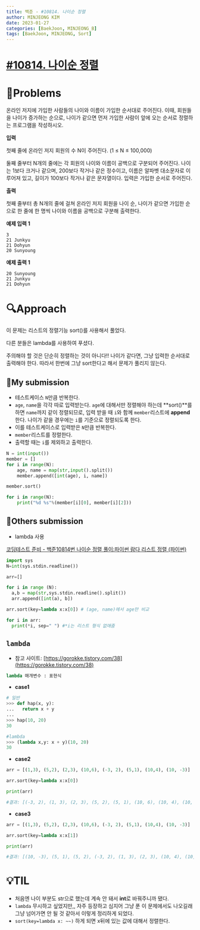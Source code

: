 ```yaml
---
title: 백준 - #10814. 나이순 정렬
author: MINJEONG KIM
date: 2023-01-27
categories: [BaekJoon, MINJEONG_B]
tags: [BaekJoon, MINJEONG, Sort]
---
```


# [#10814. 나이순 정렬](https://www.acmicpc.net/problem/10814)

# 📖Problems

온라인 저지에 가입한 사람들의 나이와 이름이 가입한 순서대로 주어진다. 이때, 회원들을 나이가 증가하는 순으로, 나이가 같으면 먼저 가입한 사람이 앞에 오는 순서로 정렬하는 프로그램을 작성하시오.

**입력**

첫째 줄에 온라인 저지 회원의 수 N이 주어진다. (1 ≤ N ≤ 100,000)

둘째 줄부터 N개의 줄에는 각 회원의 나이와 이름이 공백으로 구분되어 주어진다. 나이는 1보다 크거나 같으며, 200보다 작거나 같은 정수이고, 이름은 알파벳 대소문자로 이루어져 있고, 길이가 100보다 작거나 같은 문자열이다. 입력은 가입한 순서로 주어진다.

**출력**

첫째 줄부터 총 N개의 줄에 걸쳐 온라인 저지 회원을 나이 순, 나이가 같으면 가입한 순으로 한 줄에 한 명씩 나이와 이름을 공백으로 구분해 출력한다.

**예제 입력 1**

```
3
21 Junkyu
21 Dohyun
20 Sunyoung

```

**예제 출력 1**

```
20 Sunyoung
21 Junkyu
21 Dohyun
```

# 🔍Approach

이 문제는 리스트의 정렬기능 sort()를 사용해서 풀었다.

다른 분들은 lambda를 사용하여 푸셨다.

주의해야 할 것은 단순히 정렬하는 것이 아니다!! 나이가 같다면, 그냥 입력한 순서대로 출력해야 한다. 따라서 한번에 그냥 sort한다고 해서 문제가 풀리지 않는다.

## 🚩My submission

- 테스트케이스 `N`만큼 반복한다.
- `age`, `name`을 각각 따로 입력받는다. `age`에 대해서만 정렬해야 하는데 **sort()**를 하면 `name`까지 같이 정렬되므로, 입력 받을 때 `i`와 함께 `member`리스트에 **append**한다.
나이가 같을 경우에는 `i`를 기준으로 정렬되도록 한다.
- 이를 테스트케이스로 입력받은 `N`만큼 반복한다.
- `member`리스트를 정렬한다.
- 출력할 때는 `i`를 제외하고 출력한다.

```python
N = int(input())
member = []
for i in range(N):
    age, name = map(str,input().split())
    member.append([int(age), i, name])

member.sort()

for i in range(N):
    print("%d %s"%(member[i][0], member[i][2]))
```

## 🚩Others submission

- lambda 사용

[코딩테스트 준비 - 백준10814번 나이순 정렬 풀이:파이썬 람다 리스트 정렬 (파이썬)](https://eunhee-programming.tistory.com/115)

```python
import sys
N=int(sys.stdin.readline())

arr=[]

for i in range (N): 
  a,b = map(str,sys.stdin.readline().split()) 
  arr.append([int(a), b]) 

arr.sort(key=lambda x:x[0]) # (age, name)에서 age만 비교

for i in arr:
  print(*i, sep=" ") #*i는 리스트 형식 없애줌
```

## `lambda`

- 참고 사이트: [https://gorokke.tistory.com/38](https://gorokke.tistory.com/38)

```python
lambda 매개변수 : 표현식
```

- **case1**

```python
# 일반
>>> def hap(x, y):
...   return x + y
...
>>> hap(10, 20)
30

#lambda
>>> (lambda x,y: x + y)(10, 20)
30
```

- **case2**

```python
arr = [(1,3), (5,2), (2,3), (10,6), (-3, 2), (5,1), (10,4), (10, -3)]

arr.sort(key=lambda x:x[0])

print(arr)

#결과: [(-3, 2), (1, 3), (2, 3), (5, 2), (5, 1), (10, 6), (10, 4), (10, -3)]

```

- **case3**

```python
arr = [(1,3), (5,2), (2,3), (10,6), (-3, 2), (5,1), (10,4), (10, -3)]

arr.sort(key=lambda x:x[1])

print(arr)

#결과: [(10, -3), (5, 1), (5, 2), (-3, 2), (1, 3), (2, 3), (10, 4), (10, 6)]
```

# 💡TIL

- 처음엔 나이 부분도 str으로 했는데 계속 안 돼서 **int**로 바꿔주니까 됐다.
- `lambda` 무시하고 싶었지만,, 자주 등장하고 심지어 그냥 푼 이 문제에서도 나오길래 그냥 넘어가면 안 될 것 같아서 이렇게 정리하게 되었다.
- `sort(key=lambda x: ~~)` 하게 되면 x뒤에 있는 값에 대해서 정렬한다.
